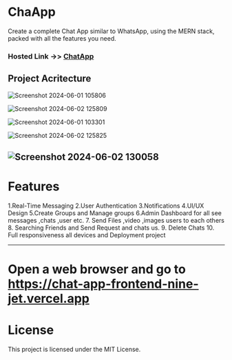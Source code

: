 # ChaApp

Create a complete Chat App similar to WhatsApp, using the MERN stack, packed with all the features you need.

### Hosted Link ->> [ChatApp](https://chat-app-frontend-nine-jet.vercel.app/)
## Project Acritecture
![Screenshot 2024-06-01 105806](https://github.com/Sujitmaurya123/Chat-App/assets/113910576/7b037c80-b2cf-4d33-9c69-d45c0098bc22)

![Screenshot 2024-06-02 125809](https://github.com/Sujitmaurya123/Chat-App/assets/113910576/4271430b-242f-489f-aed3-8d86e4279e98)

![Screenshot 2024-06-01 103301](https://github.com/Sujitmaurya123/Chat-App/assets/113910576/7ec7b56e-ddae-4826-9221-a7f63dead36d)

![Screenshot 2024-06-02 125825](https://github.com/Sujitmaurya123/Chat-App/assets/113910576/416005e9-c3b9-4838-9b34-fb875a50ca98)

![Screenshot 2024-06-02 130058](https://github.com/Sujitmaurya123/Chat-App/assets/113910576/53bd2950-f852-44ae-af7c-aa263a685c10)
---
# Features

1.Real-Time Messaging
2.User Authentication
3.Notifications
4.UI/UX Design
5.Create Groups and Manage groups
6.Admin Dashboard for all see messages ,chats ,user etc.
7. Send Files ,video ,images users to each others
8. Searching Friends and Send Request and chats us.
9. Delete Chats
10. Full responsiveness all devices and Deployment project
***
# Open a web browser and go to https://chat-app-frontend-nine-jet.vercel.app 


# License

This project is licensed under the MIT License.

